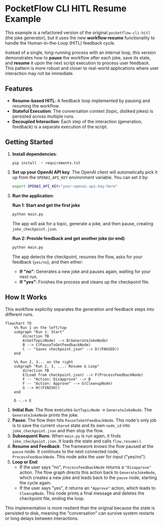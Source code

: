 # PocketFlow CLI HITL Resume Example

This example is a refactored version of the original `pocketflow-cli-hitl` (the joke generator), but it uses the new **workflow resume** functionality to handle the Human-in-the-Loop (HITL) feedback cycle.

Instead of a single, long-running process with an internal loop, this version demonstrates how to **pause** the workflow after each joke, save its state, and **resume** it upon the next script execution to process user feedback. This pattern is more robust and closer to real-world applications where user interaction may not be immediate.

## Features

- **Resume-based HITL**: A feedback loop implemented by pausing and resuming the workflow.
- **Stateful Execution**: The conversation context (topic, disliked jokes) is persisted across multiple runs.
- **Decoupled Interaction**: Each step of the interaction (generation, feedback) is a separate execution of the script.

## Getting Started

1.  **Install dependencies**:
    ```bash
    pip install -r requirements.txt
    ```

2.  **Set up your OpenAI API key**. The OpenAI client will automatically pick it up from the `OPENAI_API_KEY` environment variable. You can set it by:
    ```bash
    export OPENAI_API_KEY="your-openai-api-key-here"
    ```

3.  **Run the application**:

    **Run 1: Start and get the first joke**
    ```bash
    python main.py
    ```
    The app will ask for a topic, generate a joke, and then pause, creating `joke_checkpoint.json`.

    **Run 2: Provide feedback and get another joke (or end)**
    ```bash
    python main.py
    ```
    The app detects the checkpoint, resumes the flow, asks for your feedback (`yes/no`), and then either:
    - **If "no"**: Generates a new joke and pauses again, waiting for your next run.
    - **If "yes"**: Finishes the process and cleans up the checkpoint file.

## How It Works

This workflow explicitly separates the generation and feedback steps into different runs.

```mermaid
flowchart TD
    %% Run 1 on the left/top
    subgraph "Run 1: Start"
        direction TB
        A(GetTopicNode) --> B(GenerateJokeNode)
        B --> C(PauseToGetFeedbackNode)
        C -- "Saves checkpoint.json" --> D((PAUSED))
    end

    %% Run 2, 3... on the right
    subgraph "Run 2, 3, ...: Resume & Loop"
        direction TB
        E(Load from checkpoint.json) --> F(ProcessFeedbackNode)
        F -- "Action: Disapprove" --> B
        F -- "Action: Approve" --> G(CleanupNode)
        G --> H((FINISH))
    end

    D -.-> E
```

1.  **Initial Run**: The flow executes `GetTopicNode` -> `GenerateJokeNode`. The `GenerateJokeNode` prints the joke.
2.  **Pause**: The flow then hits `PauseToGetFeedbackNode`. This node's only job is to save the current `shared` state and its own `node_id` into `joke_checkpoint.json` and then stop the flow.
3.  **Subsequent Runs**: When `main.py` is run again, it finds `joke_checkpoint.json`. It loads the state and calls `flow.resume()`.
4.  **Resume and Feedback**: The framework knows the flow paused at the `pause` node. It continues to the next connected node, `ProcessFeedbackNode`. This node asks the user for input ("yes/no").
5.  **Loop or End**:
    - If the user says "no", `ProcessFeedbackNode` returns a `"Disapprove"` action. The flow graph directs this action back to `GenerateJokeNode`, which creates a new joke and leads back to the `pause` node, starting the cycle again.
    - If the user says "yes", it returns an `"Approve"` action, which leads to `CleanupNode`. This node prints a final message and deletes the checkpoint file, ending the loop.

This implementation is more resilient than the original because the state is persisted to disk, meaning the "conversation" can survive system restarts or long delays between interactions. 
